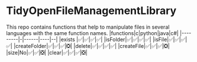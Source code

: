 # TidyOpenFileManagementLibrary
This repo contains functions that help to manipulate files in several languages with the same function names.
|functions|c|python|java|c#|
|---------|-|------|----|--|
|exists   |✅|✅|✅|✅|
|isFolder|✅|✅|✅|✅|
|isFile|✅|✅|✅|✅|
|createFolder|✅|✅|✅|❎|
|delete|✅|✅|✅|✅|
|createFile|✅|✅|✅|❎|
|size|No|✅|✅|❎|
|clear|✅|✅|✅|❎|
